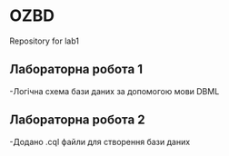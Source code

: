 # OZBD
Repository for lab1

## Лабораторна робота 1
-Логічна схема бази даних за допомогою мови DBML

## Лабораторна робота 2
-Додано .cql файли для створення бази даних

